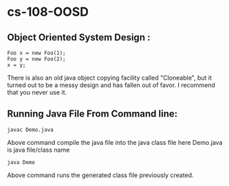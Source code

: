 # cs-108-OOSD

## Object Oriented System Design :

    Foo x = new Foo(1);
    Foo y = new Foo(2);
    x = y;

There is also an old java object copying facility called "Cloneable", but it turned out to be a messy design
and has fallen out of favor. I recommend that you never use it.

## Running Java File From Command line:

    javac Demo.java

Above command compile the java file into the java class file here Demo.java is java file/class name

    java Demo

Above command runs the generated class file previously created.

